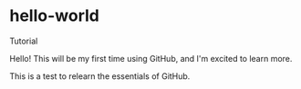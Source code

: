 # hello-world
Tutorial

Hello! This will be my first time using GitHub, and I'm excited to learn more.

This is a test to relearn the essentials of GitHub.
